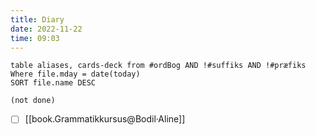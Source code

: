 ```yaml
---
title: Diary
date: 2022-11-22
time: 09:03
---
```


```dataview
table aliases, cards-deck from #ordBog AND !#suffiks AND !#præfiks Where file.mday = date(today)
SORT file.name DESC
```

```tasks
(not done)
```


- [ ] [[book.Grammatikkursus@Bodil·Aline]]